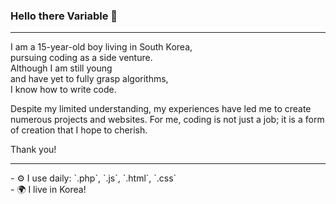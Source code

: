 ### Hello there Variable 👋

<hr>

<p>
  I am a 15-year-old boy living in South Korea,
  <br>
  pursuing coding as a side venture.
  <br>
  Although I am still young
  <br>
  and have yet to fully grasp algorithms,
  <br>
  I know how to write code.
</p>


Despite my limited understanding, 
my experiences have led me to 
create numerous projects and websites. 
For me, coding is not just a job; 
it is a form of creation that I hope to cherish.

Thank you!
<hr>
- ⚙️ I use daily: `.php`, `.js`, `.html`, `.css`
<br>
- 🌍 I live in Korea!

